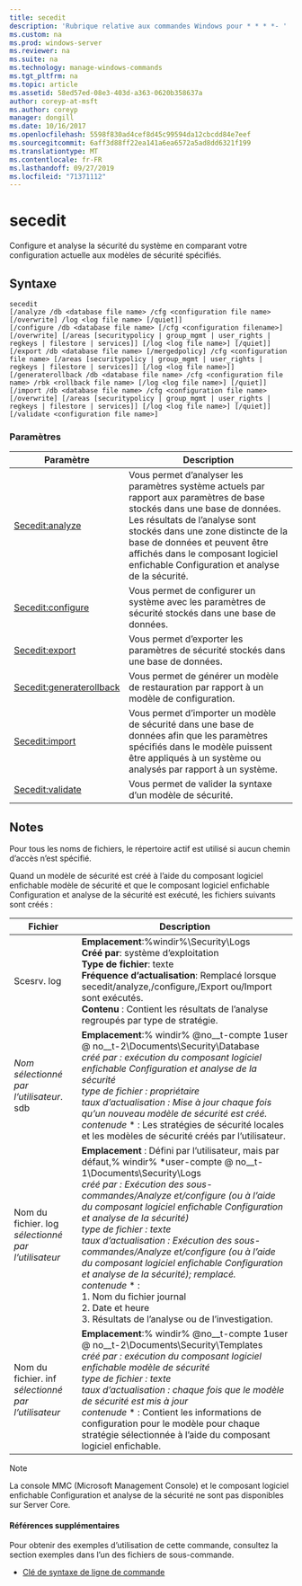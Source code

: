 ```yaml
---
title: secedit
description: 'Rubrique relative aux commandes Windows pour * * * *- '
ms.custom: na
ms.prod: windows-server
ms.reviewer: na
ms.suite: na
ms.technology: manage-windows-commands
ms.tgt_pltfrm: na
ms.topic: article
ms.assetid: 58ed57ed-08e3-403d-a363-0620b358637a
author: coreyp-at-msft
ms.author: coreyp
manager: dongill
ms.date: 10/16/2017
ms.openlocfilehash: 5598f830ad4cef8d45c99594da12cbcdd84e7eef
ms.sourcegitcommit: 6aff3d88ff22ea141a6ea6572a5ad8dd6321f199
ms.translationtype: MT
ms.contentlocale: fr-FR
ms.lasthandoff: 09/27/2019
ms.locfileid: "71371112"
---
```

# <a name="secedit"></a>secedit



Configure et analyse la sécurité du système en comparant votre configuration actuelle aux modèles de sécurité spécifiés.

## <a name="syntax"></a>Syntaxe

```
secedit 
[/analyze /db <database file name> /cfg <configuration file name> [/overwrite] /log <log file name> [/quiet]]
[/configure /db <database file name> [/cfg <configuration filename>] [/overwrite] [/areas [securitypolicy | group_mgmt | user_rights | regkeys | filestore | services]] [/log <log file name>] [/quiet]]
[/export /db <database file name> [/mergedpolicy] /cfg <configuration file name> [/areas [securitypolicy | group_mgmt | user_rights | regkeys | filestore | services]] [/log <log file name>]]
[/generaterollback /db <database file name> /cfg <configuration file name> /rbk <rollback file name> [/log <log file name>] [/quiet]]
[/import /db <database file name> /cfg <configuration file name> [/overwrite] [/areas [securitypolicy | group_mgmt | user_rights | regkeys | filestore | services]] [/log <log file name>] [/quiet]]
[/validate <configuration file name>]
```

### <a name="parameters"></a>Paramètres

|Paramètre|Description|
|---------|-----------|
|[Secedit:analyze](secedit-analyze.md)|Vous permet d’analyser les paramètres système actuels par rapport aux paramètres de base stockés dans une base de données.  Les résultats de l’analyse sont stockés dans une zone distincte de la base de données et peuvent être affichés dans le composant logiciel enfichable Configuration et analyse de la sécurité.|
|[Secedit:configure](secedit-configure.md)|Vous permet de configurer un système avec les paramètres de sécurité stockés dans une base de données.|
|[Secedit:export](secedit-export.md)|Vous permet d’exporter les paramètres de sécurité stockés dans une base de données.|
|[Secedit:generaterollback](secedit-generaterollback.md)|Vous permet de générer un modèle de restauration par rapport à un modèle de configuration.|
|[Secedit:import](secedit-import.md)|Vous permet d’importer un modèle de sécurité dans une base de données afin que les paramètres spécifiés dans le modèle puissent être appliqués à un système ou analysés par rapport à un système.|
|[Secedit:validate](secedit-validate.md)|Vous permet de valider la syntaxe d’un modèle de sécurité.|

## <a name="remarks"></a>Notes

Pour tous les noms de fichiers, le répertoire actif est utilisé si aucun chemin d’accès n’est spécifié.

Quand un modèle de sécurité est créé à l’aide du composant logiciel enfichable modèle de sécurité et que le composant logiciel enfichable Configuration et analyse de la sécurité est exécuté, les fichiers suivants sont créés :


|           Fichier           |                                                                                                                                                                                                                                                               Description                                                                                                                                                                                                                                                                |
|--------------------------|------------------------------------------------------------------------------------------------------------------------------------------------------------------------------------------------------------------------------------------------------------------------------------------------------------------------------------------------------------------------------------------------------------------------------------------------------------------------------------------------------------------------------------------|
|        Scesrv. log        |                                                                                                                             **Emplacement**:%windir%\Security\Logs</br>**Créé par**: système d’exploitation</br>**Type de fichier**: texte</br>**Fréquence d’actualisation**: Remplacé lorsque secedit/analyze,/configure,/Export ou/Import sont exécutés.</br>**Contenu** : Contient les résultats de l’analyse regroupés par type de stratégie.                                                                                                                             |
| *Nom sélectionné par l’utilisateur*. sdb |                                                                                    **Emplacement**:% windir% @no__t-compte 1user @ no__t-2\Documents\Security\Database</br></em>*créé par*<em> : exécution du composant logiciel enfichable Configuration et analyse de la sécurité</br></em>*type de fichier*<em> : propriétaire</br></em>*taux d’actualisation*<em> : Mise à jour chaque fois qu’un nouveau modèle de sécurité est créé.</br>*contenu*de </em> \* : Les stratégies de sécurité locales et les modèles de sécurité créés par l’utilisateur.                                                                                    |
| Nom du fichier. log *sélectionné par l’utilisateur* | **Emplacement** : Défini par l’utilisateur, mais par défaut,% windir% \*user-compte @ no__t-1\Documents\Security\Logs</br></em>*créé par*<em> : Exécution des sous-commandes/Analyze et/configure (ou à l’aide du composant logiciel enfichable Configuration et analyse de la sécurité)</br></em>*type de fichier*<em> : texte</br></em>*taux d’actualisation*<em> : Exécution des sous-commandes/Analyze et/configure (ou à l’aide du composant logiciel enfichable Configuration et analyse de la sécurité); remplacé.</br>*contenu*de </em> \* :</br>1.  Nom du fichier journal</br>2.  Date et heure</br>3.  Résultats de l’analyse ou de l’investigation. |
| Nom du fichier. inf *sélectionné par l’utilisateur* |                                                                                     **Emplacement**:% windir% @no__t-compte 1user @ no__t-2\Documents\Security\Templates</br></em>*créé par*<em> : exécution du composant logiciel enfichable modèle de sécurité</br></em>*type de fichier*<em> : texte</br></em>*taux d’actualisation*<em> : chaque fois que le modèle de sécurité est mis à jour</br>*contenu*de </em> \* : Contient les informations de configuration pour le modèle pour chaque stratégie sélectionnée à l’aide du composant logiciel enfichable.                                                                                     |

> [!NOTE]
> La console MMC (Microsoft Management Console) et le composant logiciel enfichable Configuration et analyse de la sécurité ne sont pas disponibles sur Server Core.

#### <a name="additional-references"></a>Références supplémentaires

Pour obtenir des exemples d’utilisation de cette commande, consultez la section exemples dans l’un des fichiers de sous-commande.
-   [Clé de syntaxe de ligne de commande](command-line-syntax-key.md)